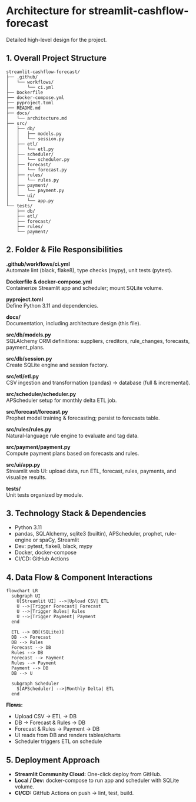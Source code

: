 # Architecture for streamlit-cashflow-forecast

Detailed high-level design for the project.

## 1. Overall Project Structure

```text
streamlit-cashflow-forecast/
├── .github/
│   └── workflows/
│       └── ci.yml
├── Dockerfile
├── docker-compose.yml
├── pyproject.toml
├── README.md
├── docs/
│   └── architecture.md
├── src/
│   ├── db/
│   │   ├── models.py
│   │   └── session.py
│   ├── etl/
│   │   └── etl.py
│   ├── scheduler/
│   │   └── scheduler.py
│   ├── forecast/
│   │   └── forecast.py
│   ├── rules/
│   │   └── rules.py
│   ├── payment/
│   │   └── payment.py
│   └── ui/
│       └── app.py
└── tests/
    ├── db/
    ├── etl/
    ├── forecast/
    ├── rules/
    └── payment/
```

## 2. Folder & File Responsibilities

**.github/workflows/ci.yml**  
Automate lint (black, flake8), type checks (mypy), unit tests (pytest).

**Dockerfile & docker-compose.yml**  
Containerize Streamlit app and scheduler; mount SQLite volume.

**pyproject.toml**  
Define Python 3.11 and dependencies.

**docs/**  
Documentation, including architecture design (this file).

**src/db/models.py**  
SQLAlchemy ORM definitions: suppliers, creditors, rule_changes, forecasts, payment_plans.

**src/db/session.py**  
Create SQLite engine and session factory.

**src/etl/etl.py**  
CSV ingestion and transformation (pandas) → database (full & incremental).

**src/scheduler/scheduler.py**  
APScheduler setup for monthly delta ETL job.

**src/forecast/forecast.py**  
Prophet model training & forecasting; persist to forecasts table.

**src/rules/rules.py**  
Natural-language rule engine to evaluate and tag data.

**src/payment/payment.py**  
Compute payment plans based on forecasts and rules.

**src/ui/app.py**  
Streamlit web UI: upload data, run ETL, forecast, rules, payments, and visualize results.

**tests/**  
Unit tests organized by module.

## 3. Technology Stack & Dependencies

- Python 3.11  
- pandas, SQLAlchemy, sqlite3 (builtin), APScheduler, prophet, rule-engine or spaCy, Streamlit  
- Dev: pytest, flake8, black, mypy  
- Docker, docker-compose  
- CI/CD: GitHub Actions  

## 4. Data Flow & Component Interactions

```mermaid
flowchart LR
  subgraph UI
    U[Streamlit UI] -->|Upload CSV| ETL
    U -->|Trigger Forecast| Forecast
    U -->|Trigger Rules| Rules
    U -->|Trigger Payment| Payment
  end

  ETL --> DB[(SQLite)]
  DB --> Forecast
  DB --> Rules
  Forecast --> DB
  Rules --> DB
  Forecast --> Payment
  Rules --> Payment
  Payment --> DB
  DB --> U

  subgraph Scheduler
    S[APScheduler] -->|Monthly Delta| ETL
  end
```

**Flows:**  
- Upload CSV → ETL → DB  
- DB → Forecast & Rules → DB  
- Forecast & Rules → Payment → DB  
- UI reads from DB and renders tables/charts  
- Scheduler triggers ETL on schedule  

## 5. Deployment Approach

- **Streamlit Community Cloud:** One-click deploy from GitHub.  
- **Local / Dev:** docker-compose to run app and scheduler with SQLite volume.  
- **CI/CD:** GitHub Actions on push → lint, test, build.